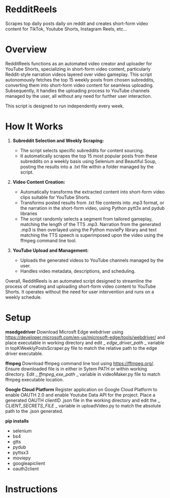 # RedditReels
Scrapes top daily posts daily on reddit and creates short-form video content for TikTok, Youtube Shorts, Instagram Reels, etc...

# Overview

RedditReels functions as an automated video creator and uploader for YouTube Shorts, specializing in short-form video content, particularly Reddit-style narration videos layered over video gameplay. This script autonomously fetches the top 15 weekly posts from chosen subreddits, converting them into short-form video content for seamless uploading. Subsequently, it handles the uploading process to YouTube channels managed by the user, all without any need for further user interaction. 

This script is designed to run independently every week.

# How It Works

1. **Subreddit Selection and Weekly Scraping:**
   - The script selects specific subreddits for content sourcing.
   - It automatically scrapes the top 15 most popular posts from these subreddits on a weekly basis using Selenium and Beautiful Soup, posting the results into a .txt file within a folder managed by the script. 

2. **Video Content Creation:**
   - Automatically transforms the extracted content into short-form video clips suitable for YouTube Shorts.
   - Transforms posted results from .txt file contents into .mp3 format, or the narration in the short-form video, using Python pytt3x and pydub libraries
   - The script randomly selects a segment from tailored gameplay, matching the length of the TTS .mp3. Narration from the generated .mp3 is then overlayed using the Python moviePy library and text matching the TTS speech is superimposed upon the video using the ffmpeg command line tool.

3. **YouTube Upload and Management:**
   - Uploads the generated videos to YouTube channels managed by the user.
   - Handles video metadata, descriptions, and scheduling.

Overall, RedditReels is an automated script designed to streamline the process of creating and uploading short-form video content to YouTube Shorts. It operates without the need for user intervention and runs on a weekly schedule. 

# Setup

**msedgedriver**
Download Microsft Edge webdriver using https://developer.microsoft.com/en-us/microsoft-edge/tools/webdriver/ and place executable in working directory and edit _ _edge_driver_path_ _ variable in topKWeeklyPostsScraper.py file to match the relative path to the edge driver executable. 

**ffmpeg**
Download ffmpeg command line tool using https://ffmpeg.org/. Ensure downloaded file is in either in Sytem PATH or within working directory. Edit _ _ffmpeg_exe_path_ _ variable in videoMaker.py file to match ffmpeg executable location. 

**Google Cloud Platform**
Register application on Google Cloud Platform to enable OAUTH 2.0 and enable Youtube Data API for the project. Place a generated OAUTH clientID .json file in the working directory and edit the _ _CLIENT_SECRETS_FILE_ _ variable in uploadVideo.py to match the absolute path to the .json generated. 

**pip installs**
- selenium
- bs4
- gtts
- pydub
- pyttsx3
- moviepy
- googleapiclient
- oauth2client

# Instructions
